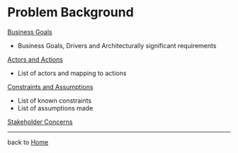 # Problem Background

[Business Goals](BusinessGoal.md)

* Business Goals, Drivers and Architecturally significant requirements

[Actors and Actions](images/Personas.png)

* List of actors and mapping to actions

[Constraints and Assumptions](ConstraintsAndAssumptions.md)

* List of known constraints
* List of assumptions made

[Stakeholder Concerns](StakeholderConcerns.md)

------

back to [Home](../README.md)